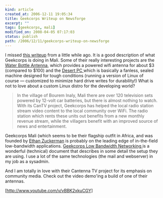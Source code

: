 ```yaml
---
kind: article
created_at: 2006-12-11 19:05:34
title: Geekcorps Writeup on Newsforge
excerpt: ""
tags: [geekcorps, mali]
modified_on: 2008-04-05 07:17:03
status: publish 
path: /2006/12/11/geekcorps-writeup-on-newsforge
---
```

I missed <a href="http://trends.newsforge.com/article.pl?sid=06/10/23/1717255&from=rss">this writeup</a> from a little while ago. It is a good description of what Geekcorps is doing in Mali. Some of their really interesting projects are the <a href="http://www.geekcorps.org/2005/10/usaid-profiles-geekcorps-mali/">Water Bottle Antenna</a>, which provides a powered wifi antenna for about $3 (compared to $100) and the <a href="http://www.geekcorps.org/2006/09/geekcorps-malis-innovative-suc/"> Desert PC </a> which is basically a fanless, sealed machine designed for tough conditions (running a version of Linux of course &mdash; customized to minimize hard drive writes for durability!) What is not to love about a custom Linux distro for the developing world? 

<blockquote>In the village of Bourem Inaly, Mali there are over 120 television sets powered by 12-volt car batteries, but there is almost nothing to watch. With its CanTV project, Geekcorps has helped the local radio station stream video content to the local community over WiFi.  The radio station which rents these units out benefits from a new monthly revenue stream, while the villagers benefit with an improved source of news and entertainment.</blockquote>

Geekcorps Mali (which seems to be their flagship outfit in Africa, and was founded by <a href="http://ethanzuckerman.com/">Ethan Zuckerman</a> is probably on the leading edge of in-the-field low-bandwidth applications. <a href="http://mali.geekcorps.org/category/lmi/">Geekcorps Low Bandwidth Networking   </a> is a wonderful (technical) document that describes in some detail the setup they are using. I use a lot of the same technologies (the mail and webserver) in my job as a sysadmin. 

And I am totally in love with their Cantenna TV project for its emphasis on community media. Check out the video demo'ing a build of one of their antennas. 

[http://www.youtube.com/v/vBBK2xkuCGY]